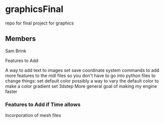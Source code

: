 # graphicsFinal
repo for final project for graphics

## Members
Sam Brink

Features to Add

A way to add text to images
set
save coordinate system
commands to add more features to the mdl files so you don't have to go into python files to change things:
  set default color
  possibly a way to vary the default color to make a color gradient
  set 3dstep
More general goal of making my engine faster

### Features to Add if Time allows
Incorporation of mesh files
